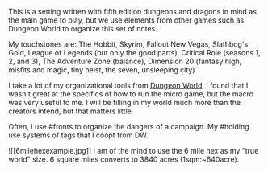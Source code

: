 This is a setting written with fifth edition dungeons and dragons in mind as the main game to play, but we use elements from other games such as Dungeon World to organize this set of notes.

My touchstones are: The Hobbit, Skyrim, Fallout New Vegas, Slathbog's Gold, League of Legends (but only the good parts), Critical Role (seasons 1, 2, and 3), The Adventure Zone (balance), Dimension 20 (fantasy high, misfits and magic, tiny heist, the seven, unsleeping city)

I take a lot of my organizational tools from [Dungeon World](https://www.dungeonworldsrd.com/). I found that I wasn't great at the specifics of how to run the micro game, but the macro was very useful to me. I will be filling in my world much more than the creators intend, but that matters little. 

Often, I use #fronts to organize the dangers of a campaign.
My #holding use systems of tags that I coopt from DW.


![[6milehexexample.jpg]]
I am of the mind to use the 6 mile hex as my "true world" size. 6 square miles converts to 3840 acres (1sqm:~640acre).

